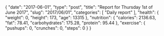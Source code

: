 {
    "date": "2017-06-01",
    "type": "post",
    "title": "Report for Thursday 1st of June 2017",
    "slug": "2017\/06\/01",
    "categories": [
        "Daily report"
    ],
    "health": {
        "weight": 0,
        "height": 173,
        "age": 13315
    },
    "nutrition": {
        "calories": 2136.63,
        "fat": 78.41,
        "carbohydrates": 175.28,
        "protein": 95.44
    },
    "exercise": {
        "pushups": 0,
        "crunches": 0,
        "steps": 0
    }
}